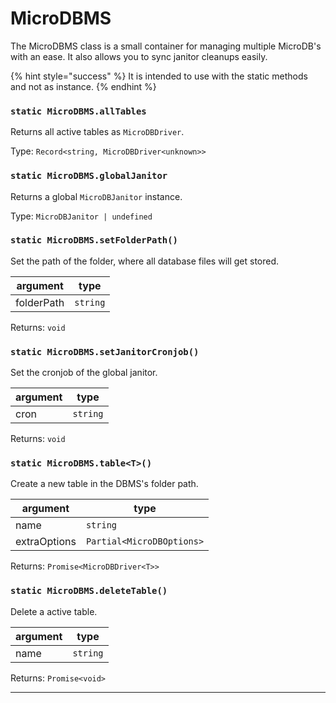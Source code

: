 # MicroDBMS

The MicroDBMS class is a small container for managing multiple MicroDB's with an ease. It also allows you to sync janitor cleanups easily.

{% hint style="success" %}
It is intended to use with the static methods and not as instance.
{% endhint %}

### **`static MicroDBMS.allTables`**

Returns all active tables as `MicroDBDriver`.

Type: `Record<string, MicroDBDriver<unknown>>`

### **`static MicroDBMS.globalJanitor`**

Returns a global `MicroDBJanitor` instance.

Type: `MicroDBJanitor | undefined`

### **`static MicroDBMS.setFolderPath()`**

Set the path of the folder, where all database files will get stored.

| argument   | type     |
| ---------- | -------- |
| folderPath | `string` |

Returns: `void`

### **`static MicroDBMS.setJanitorCronjob()`**

Set the cronjob of the global janitor.

| argument | type     |
| -------- | -------- |
| cron     | `string` |

Returns: `void`

### **`static MicroDBMS.table<T>()`**

Create a new table in the DBMS's folder path.

| argument     | type                      |
| ------------ | ------------------------- |
| name         | `string`                  |
| extraOptions | `Partial<MicroDBOptions>` |

Returns: `Promise<MicroDBDriver<T>>`

### **`static MicroDBMS.deleteTable()`**

Delete a active table.

| argument | type     |
| -------- | -------- |
| name     | `string` |

Returns: `Promise<void>`

***
